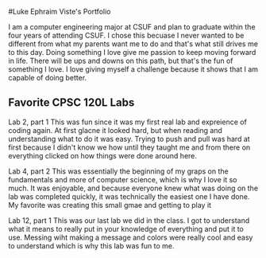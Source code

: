 
#Luke Ephraim Viste's Portfolio

I am a computer engineering major at CSUF and plan to graduate within the four years of attending CSUF. I chose this becuase I never wanted to be different from what my parents want me to do and that's what still drives me to this day. Doing something I love give me passion to keep moving forward in life. There will be ups and downs on this path, but that's the fun of something I love. I love giving myself a challenge because it shows that I am capable of doing better.

## Favorite CPSC 120L Labs

Lab 2, part 1
This was fun since it was my first real lab and expreience of coding again. At first glacne it looked hard, but when reading and understanding what to do it was easy. Trying to push and pull was hard at first because I didn't know we how until they taught me and from there on everything clicked on how things were done around here.

Lab 4, part 2
This was essentially the beginning of my graps on the fundamentals and more of computer science, which is why I love it so much. It was enjoyable, and because everyone knew what was doing on the lab was completed quickly, it was technically the easiest one I have done. My favorite was creating this small gmae and getting to play it

Lab 12, part 1
This was our last lab we did in the class. I got to understand what it means to really put in your knowledge of everything and put it to use. Messing wiht making a message and colors were really cool and easy to understand which is why this lab was fun to me.